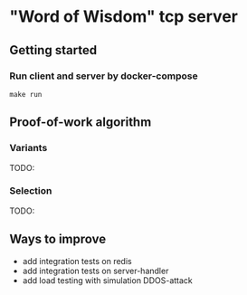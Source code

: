# "Word of Wisdom" tcp server

## Getting started

### Run client and server by docker-compose

```make run```

## Proof-of-work algorithm

### Variants

TODO:

### Selection

TODO:

## Ways to improve

- add integration tests on redis
- add integration tests on server-handler
- add load testing with simulation DDOS-attack
